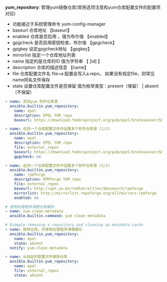 **yum_repository**: 管理yum镜像仓库(常用选项注意和yum仓库配置文件的配置项对应)

- 功能接近于系统管理命令 yum-config-manager
- baseurl  仓库地址  【baseurl】
- enabled   仓库是否启用 ，值为布尔值  【enabled】
- gpgcheck     是否启用密钥检查，布尔值   【gpgcheck】
- gpgkey         设定gpgcheck地址  【gpgkey】
- mirrorlist      指定一个仓库地址列表
- name             指定的是仓库的ID 值为字符串         【 [id]  】
- description   仓库的描述信息                              【name】
- file                   仓库配置文件名                  file=a      配置会写入a.repo， 如果没有规定file，则常见name同名文件保存
- state              设置仓库配置文件是否保留 值为枚举类型：present（保留） | absent（不保留）

  
```yaml
- name: 添加yum 软件仓库源
  ansible.builtin.yum_repository:
    name: epel
    description: EPEL YUM repo
    baseurl: https://download.fedoraproject.org/pub/epel/$releasever/$basearch/

- name: 在同一个仓库配置文件中设置多个软件仓库源 (1/2)
  ansible.builtin.yum_repository:
    name: epel
    description: EPEL YUM repo
    file: external_repos
    baseurl: https://download.fedoraproject.org/pub/epel/$releasever/$basearch/
    gpgcheck: no

- name: 在同一个仓库配置文件中设置多个软件仓库源 (2/2)
  ansible.builtin.yum_repository:
    name: rpmforge
    description: RPMforge YUM repo
    file: external_repos
    baseurl: http://apt.sw.be/redhat/el7/en/$basearch/rpmforge
    mirrorlist: http://mirrorlist.repoforge.org/el7/mirrors-rpmforge
    enabled: no

# 使用处理程序清理仓库缓存
- name: yum-clean-metadata
  ansible.builtin.command: yum clean metadata

# Example removing a repository and cleaning up metadata cache
- name: 移除仓库，并使用处理程序清理缓存
  ansible.builtin.yum_repository:
    name: epel
    state: absent
  notify: yum-clean-metadata

- name: 从指定的配置文件移除仓库
  ansible.builtin.yum_repository:
    name: epel
    file: external_repos
    state: absent

```
